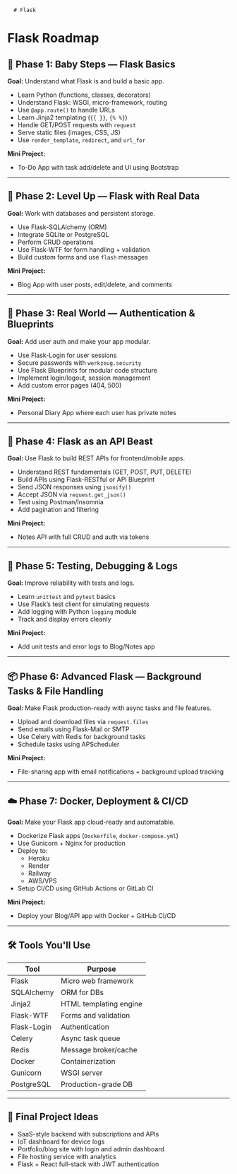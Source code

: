       # Flask
 
# Flask Roadmap

## 🌱 Phase 1: Baby Steps — Flask Basics

**Goal:** Understand what Flask is and build a basic app.

- Learn Python (functions, classes, decorators)
- Understand Flask: WSGI, micro-framework, routing
- Use `@app.route()` to handle URLs
- Learn Jinja2 templating (`{{ }}`, `{% %}`)
- Handle GET/POST requests with `request`
- Serve static files (images, CSS, JS)
- Use `render_template`, `redirect`, and `url_for`

**Mini Project:**
- To-Do App with task add/delete and UI using Bootstrap

---

## 🚀 Phase 2: Level Up — Flask with Real Data

**Goal:** Work with databases and persistent storage.

- Use Flask-SQLAlchemy (ORM)
- Integrate SQLite or PostgreSQL
- Perform CRUD operations
- Use Flask-WTF for form handling + validation
- Build custom forms and use `flash` messages

**Mini Project:**
- Blog App with user posts, edit/delete, and comments

---

## 🔐 Phase 3: Real World — Authentication & Blueprints

**Goal:** Add user auth and make your app modular.

- Use Flask-Login for user sessions
- Secure passwords with `werkzeug.security`
- Use Flask Blueprints for modular code structure
- Implement login/logout, session management
- Add custom error pages (404, 500)

**Mini Project:**
- Personal Diary App where each user has private notes

---

## 📡 Phase 4: Flask as an API Beast

**Goal:** Use Flask to build REST APIs for frontend/mobile apps.

- Understand REST fundamentals (GET, POST, PUT, DELETE)
- Build APIs using Flask-RESTful or API Blueprint
- Send JSON responses using `jsonify()`
- Accept JSON via `request.get_json()`
- Test using Postman/Insomnia
- Add pagination and filtering

**Mini Project:**
- Notes API with full CRUD and auth via tokens

---

## 🧪 Phase 5: Testing, Debugging & Logs

**Goal:** Improve reliability with tests and logs.

- Learn `unittest` and `pytest` basics
- Use Flask’s test client for simulating requests
- Add logging with Python `logging` module
- Track and display errors cleanly

**Mini Project:**
- Add unit tests and error logs to Blog/Notes app

---

## 📦 Phase 6: Advanced Flask — Background Tasks & File Handling

**Goal:** Make Flask production-ready with async tasks and file features.

- Upload and download files via `request.files`
- Send emails using Flask-Mail or SMTP
- Use Celery with Redis for background tasks
- Schedule tasks using APScheduler

**Mini Project:**
- File-sharing app with email notifications + background upload tracking

---

## ☁️ Phase 7: Docker, Deployment & CI/CD

**Goal:** Make your Flask app cloud-ready and automatable.

- Dockerize Flask apps (`Dockerfile`, `docker-compose.yml`)
- Use Gunicorn + Nginx for production
- Deploy to:
  - Heroku
  - Render
  - Railway
  - AWS/VPS
- Setup CI/CD using GitHub Actions or GitLab CI

**Mini Project:**
- Deploy your Blog/API app with Docker + GitHub CI/CD

---

## 🛠️ Tools You'll Use

| Tool         | Purpose                       |
|--------------|-------------------------------|
| Flask        | Micro web framework           |
| SQLAlchemy   | ORM for DBs                   |
| Jinja2       | HTML templating engine        |
| Flask-WTF    | Forms and validation          |
| Flask-Login  | Authentication                |
| Celery       | Async task queue              |
| Redis        | Message broker/cache          |
| Docker       | Containerization              |
| Gunicorn     | WSGI server                   |
| PostgreSQL   | Production-grade DB           |

---

## 🎯 Final Project Ideas

- SaaS-style backend with subscriptions and APIs
- IoT dashboard for device logs
- Portfolio/blog site with login and admin dashboard
- File hosting service with analytics
- Flask + React full-stack with JWT authentication
